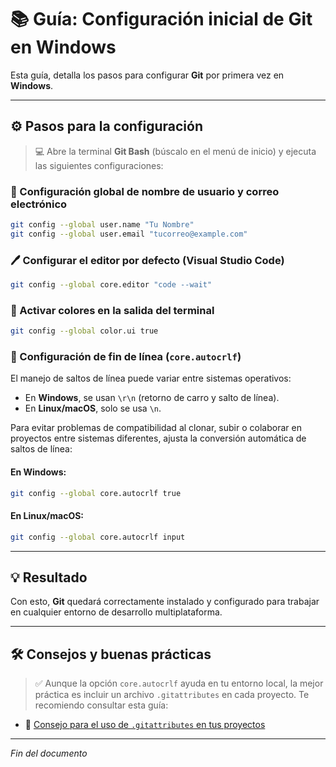 # 📚 Guía: Configuración inicial de Git en Windows

Esta guía, detalla los pasos para configurar **Git** por primera vez en **Windows**.

---

## ⚙️ Pasos para la configuración

> 💻 Abre la terminal **Git Bash** (búscalo en el menú de inicio) y ejecuta las siguientes configuraciones:

### 🧑‍ Configuración global de nombre de usuario y correo electrónico

```bash
git config --global user.name "Tu Nombre"
git config --global user.email "tucorreo@example.com"
```

### 🖊️ Configurar el editor por defecto (Visual Studio Code)

```bash
git config --global core.editor "code --wait"
```

### 🌈 Activar colores en la salida del terminal

```bash
git config --global color.ui true
```

### 🧱 Configuración de fin de línea (`core.autocrlf`)

El manejo de saltos de línea puede variar entre sistemas operativos:

* En **Windows**, se usan `\r\n` (retorno de carro y salto de línea).
* En **Linux/macOS**, solo se usa `\n`.

Para evitar problemas de compatibilidad al clonar, subir o colaborar en proyectos entre sistemas diferentes, ajusta la conversión automática de saltos de línea:

#### En **Windows**:

```bash
git config --global core.autocrlf true
```

#### En **Linux/macOS**:

```bash
git config --global core.autocrlf input
```

---

## 💡 Resultado

Con esto, **Git** quedará correctamente instalado y configurado para trabajar en cualquier entorno de desarrollo multiplataforma.

---

## 🛠 Consejos y buenas prácticas

> ✅ Aunque la opción `core.autocrlf` ayuda en tu entorno local, la mejor práctica es incluir un archivo `.gitattributes` en cada proyecto. Te recomiendo consultar esta guía:

- 📄 [Consejo para el uso de `.gitattributes` en tus proyectos](https://github.com/tejada1970/guias-desarrollo/blob/master/consejos/consejo-uso-de-gitattributes-en-proyectos.md)

---

*Fin del documento*
